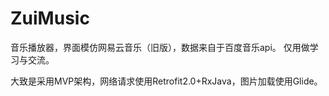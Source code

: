 # ZuiMusic
音乐播放器，界面模仿网易云音乐（旧版），数据来自于百度音乐api。
仅用做学习与交流。

大致是采用MVP架构，网络请求使用Retrofit2.0+RxJava，图片加载使用Glide。
